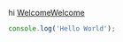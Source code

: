 hi [Welcome](./Welcome.md)[Welcome](./Welcome.md#introduction)

```ts
console.log('Hello World');
```
